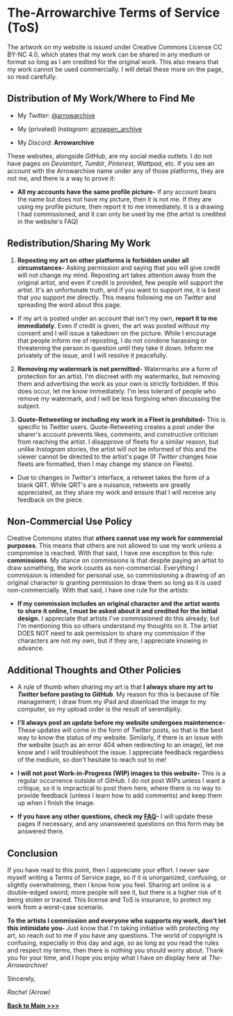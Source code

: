 # The-Arrowarchive Terms of Service (ToS)

The artwork on my website is issued under Creative Commons License CC BY-NC 4.0, which states that my work can be shared in any medium or format so long as I am credited for the original work. This also means that my work cannot be used commercially. I will detail these more on the page, so read carefully. 

## Distribution of My Work/Where to Find Me

* My *Twitter*: [@arrowarchive](https://twitter.com/arrowarchive)

* My (privated) *Instagram*: [arrowpen_archive](https://www.instagram.com/arrowpen_archive/)

* My *Discord*: **Arrowarchive** 

These websites, alongside *GitHub*, are my social media outlets. I do not have pages on *Deviantart*, *Tumblr*, *Pinterest*, *Wattpad*, etc. If you see an account with the Arrowarchive name under any of those platforms, they are not me, and there is a way to prove it: 

* **All my accounts have the same profile picture-** If any account bears the name but does not have my picture, then it is not me. If they are using my profile picture, then report it to me immediately. It is a drawing I had commissioned, and it can only be used by me (the artist is credited in the website's FAQ)

## Redistribution/Sharing My Work

1. **Reposting my art on other platforms is forbidden under all circumstances-** Asking permission and saying that you will give credit will not change my mind. Reposting art takes attention away from the original artist, and even if credit is provided, few people will support the artist. It's an unfortunate truth, and if you want to support me, it is best that you support me directly. This means following me on *Twitter* and spreading the word about this page. 

* If my art is posted under an account that isn't my own, **report it to me immediately**. Even if credit is given, the art was posted without my consent and I will issue a takedown on the picture. While I encourage that people inform me of reposting, I do not condone harassing or threatening the person in question until they take it down. Inform me privately of the issue, and I will resolve it peacefully.

2. **Removing my watermark is not permitted-** Watermarks are a form of protection for an artist. I'm discreet with my watermarks, but removing them and advertising the work as your own is strictly forbidden. If this does occur, let me know immediately. I'm less tolerant of people who remove my watermark, and I will be less forgiving when discussing the subject. 

3. **Quote-Retweeting or including my work in a Fleet is prohibited-** This is specific to *Twitter* users. Quote-Retweeting creates a post under the sharer's account prevents likes, comments, and constructive criticism from reaching the artist. I disapprove of fleets for a similar reason, but unlike *Instagram* stories, the artist will not be informed of this and the viewer cannot be directed to the artist's page (If *Twitter* changes how fleets are formatted, then I may change my stance on Fleets).

* Due to changes in *Twitter's* interface, a retweet takes the form of a blank QRT. While QRT's are a nuisance, retweets are greatly appreciated, as they share my work and ensure that I will receive any feedback on the piece.

## Non-Commercial Use Policy

Creative Commons states that **others cannot use my work for commercial purposes**. This means that others are not allowed to use my work unless a compromise is reached. With that said, I have one exception to this rule: **commissions**. My stance on commissions is that despite paying an artist to draw something, the work counts as non-commercial. Everything I commission is intended for personal use, so commissioning a drawing of an original character is granting permission to draw them so long as it is used non-commercially. With that said, I have one rule for the artists:

* **If my commission includes an original character and the artist wants to share it online, I must be asked about it and credited for the initial design.** I appreciate that artists I've commissioned do this already, but I'm mentioning this so others understand my thoughts on it. The artist DOES NOT need to ask permission to share my commission if the characters are not my own, but if they are, I appreciate knowing in advance. 

## Additional Thoughts and Other Policies

* A rule of thumb when sharing my art is that **I always share my art to *Twitter* before posting to *GitHub***. My reason for this is because of file management; I draw from my iPad and download the image to my computer, so my upload order is the result of serendipity.  

* **I'll always post an update before my website undergoes maintenence-** These updates will come in the form of *Twitter* posts, so that is the best way to know the status of my website. Similarly, if there is an issue with the website (such as an error 404 when redirecting to an image), let me know and I will troubleshoot the issue. I appreciate feedback regardless of the medium, so don't hesitate to reach out to me!

* **I will not post Work-in-Progress (WIP) images to this website-** This is a regular occurrence outside of *GitHub*. I do not post WIPs unless I want a critique, so it is impractical to post them here, where there is no way to provide feedback (unless I learn how to add comments) and keep them up when I finish the image. 

* **If you have any other questions, check my [FAQ](https://arrowarchive.github.io/The-Arrowarchive/mainmenu/FAQ.html)-** I will update these pages if necessary, and any unanswered questions on this form may be answered there. 

## Conclusion

If you have read to this point, then I appreciate your effort. I never saw myself writing a Terms of Service page, so if it is unorganized, confusing, or slightly overwhelming, then I know how you feel. Sharing art online is a double-edged sword; more people will see it, but there is a higher risk of it being stolen or traced. This license and ToS is insurance, to protect my work from a worst-case scenario. 

**To the artists I commission and everyone who supports my work, don't let this intimidate you-** Just know that I'm taking initiative with protecting my art, so reach out to me if you have any questions. The world of copyright is confusing, especially in this day and age, so as long as you read the rules and respect my terms, then there is nothing you should worry about. Thank you for your time, and I hope you enjoy what I have on display here at *The-Arrowarchive!*

Sincerely,

*Rachel (Arrow)*

**[Back to Main >>>](index.md)** 
